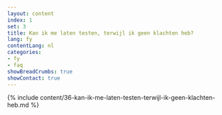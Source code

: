 ```yaml
---
layout: content
index: 1
set: 3
title: Kan ik me laten testen, terwijl ik geen klachten heb?
lang: fy
contentLang: nl
categories:
- fy
- faq
showBreadCrumbs: true
showContact: true
---
```

{% include content/36-kan-ik-me-laten-testen-terwijl-ik-geen-klachten-heb.md %}
